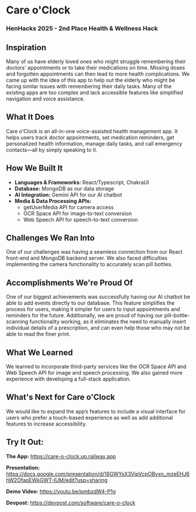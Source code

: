 # Care o'Clock

### HenHacks 2025 - 2nd Place Health & Wellness Hack

## Inspiration

Many of us have elderly loved ones who might struggle remembering their doctors' appointments or to take their medications on time. Missing doses and forgotten appointments can then lead to more health complications. We came up with the idea of this app to help out the elderly who might be facing similar issues with remembering their daily tasks. Many of the existing apps are too complex and lack accessible features like simplified navigation and voice assistance.

## What It Does

Care o'Clock is an all-in-one voice-assisted health management app. It helps users track doctor appointments, set medication reminders, get personalized health information, manage daily tasks, and call emergency contacts—all by simply speaking to it.

## How We Built It

- **Languages & Frameworks:** React/Typescript, ChakraUI
- **Database:** MongoDB as our data storage
- **AI Integration:** Gemini API for our AI chatbot
- **Media & Data Processing APIs:**
  - getUserMedia API for camera access
  - OCR Space API for image-to-text conversion
  - Web Speech API for speech-to-text conversion

## Challenges We Ran Into

One of our challenges was having a seamless connection from our React front-end and MongoDB backend server. We also faced difficulties implementing the camera functionality to accurately scan pill bottles.

## Accomplishments We're Proud Of

One of our biggest achievements was successfully having our AI chatbot be able to add events directly to our database. This feature simplifies the process for users, making it simpler for users to input appointments and reminders for the future. Additionally, we are proud of having our pill-bottle-scanning functionality working, as it eliminates the need to manually insert individual details of a prescription, and can even help those who may not be able to read the finer print.

## What We Learned

We learned to incorporate third-party services like the OCR Space API and Web Speech API for image and speech processing. We also gained more experience with developing a full-stack application.

## What's Next for Care o'Clock

We would like to expand the app’s features to include a visual interface for users who prefer a touch-based experience as well as add additional features to increase accessibility.

## Try It Out:

**The App:** https://care-o-clock.up.railway.app

**Presentation:** https://docs.google.com/presentation/d/16GWYsX3VipVcpOBvxn_mzeEHJ6hW2OfapEWkGWT-IUM/edit?usp=sharing

**Demo Video:** https://youtu.be/pmbzdW4-P1g

**Devpost:** https://devpost.com/software/care-o-clock

